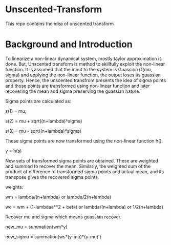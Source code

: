 # Unscented-Transform
This repo contains the idea of unscented transform
# Background and Introduction
To linearize a non-linear dynamical system, mostly taylor approximation is done. But, Unscented transform is method to skillfully exploit the non-linear function. It is assumed that the input to the system is Guassion G(mu, sigma) and applying the non-linear function, the output loses its guassian property. Hence, the unscented transfrom presents the idea of sigma points and those points are transformed using non-linear function and later recovering the mean and sigma preserving the guassian nature.

Sigma points are calculated as:

s(1) = mu;

s(2) = mu + sqrt((n+lambda)*sigma)

s(3) = mu - sqrt((n+lambda)*sigma)

These sigma points are now transformed using the non-linear function h().

y = h(s)

New sets of transformed sigma points are obtained. These are weighted and summed to recover the mean. Similarly, the weighted sum of the product of difference of transformed sigma points and actual mean, and its transpose gives the recovered sigma points.

weights: 

wm = lambda/(n+lambda) or lambda/2(n+lambda)

wc = wm + (1-lambdaa**2 + beta) or lambda/(n+lambda) or 1/2(n+lambda)

Recover mu and sigma which means guassian recover:

new_mu = summation(wm*y)

new_sigma = summation(ws*(y-mu)*(y-mu)')




